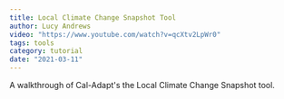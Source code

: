 ```yaml
---
title: Local Climate Change Snapshot Tool
author: Lucy Andrews
video: "https://www.youtube.com/watch?v=qcXtv2LpWr0"
tags: tools
category: tutorial
date: "2021-03-11"
---
```


A walkthrough of Cal-Adapt's the Local Climate Change Snapshot tool.
